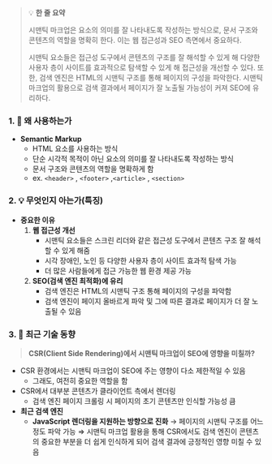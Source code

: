 > 💡 **한 줄 요약**
>
> 시맨틱 마크업은 요소의 의미를 잘 나타내도록 작성하는 방식으로, 문서 구조와 콘텐츠의 역할을 명확히 한다. 이는 웹 접근성과 SEO 측면에서 중요하다.
>
> 시맨틱 요소들은 접근성 도구에서 콘텐츠의 구조를 잘 해석할 수 있게 해 다양한 사용자 층이 사이트를 효과적으로 탐색할 수 있게 해 접근성을 개선할 수 있다. 또한, 검색 엔진은 HTML의 시맨틱 구조를 통해 페이지의 구성을 파악한다. 시맨틱 마크업의 활용으로 검색 결과에서 페이지가 잘 노출될 가능성이 커져 SEO에 유리하다.

### 1. 🤔 왜 사용하는가

- **Semantic Markup**
  - HTML 요소를 사용하는 방식
  - 단순 시각적 목적이 아닌 요소의 의미를 잘 나타내도록 작성하는 방식
  - 문서 구조와 콘텐츠의 역할을 명확하게 함
  - ex. `<header>` , `<footer>` ,`<article>` , `<section>`

### 2. 💡 무엇인지 아는가(특징)

- **중요한 이유**
  1. **웹 접근성 개선**
     - 시맨틱 요소들은 스크린 리더와 같은 접근성 도구에서 콘텐츠 구조 잘 해석할 수 있게 해줌
     - 시각 장애인, 노인 등 다양한 사용자 층이 사이트 효과적 탐색 가능
     - 더 많은 사람들에게 접근 가능한 웹 환경 제공 가능
  2. **SEO(검색 엔진 최적화)에 유리**
     - 검색 엔진은 HTML의 시맨틱 구조 통해 페이지의 구성을 파악함
     - 검색 엔진이 페이지 올바르게 파악 및 그에 따른 결과로 페이지가 더 잘 노출될 수 있음

### 3. 🔄 최근 기술 동향

> **CSR(Client Side Rendering)에서 시맨틱 마크업이 SEO에 영향을 미칠까?**

- CSR 환경에서는 시맨틱 마크업이 SEO에 주는 영향이 다소 제한적일 수 있음
  - 그래도, 여전히 중요한 역할을 함
- CSR에서 대부분 콘텐츠가 클라이언트 측에서 렌더링
  - 검색 엔진 페이지 크롤링 시 페이지의 초기 콘텐츠만 인식할 가능성 큼
- **최근 검색 엔진**
  - **JavaScript 렌더링을 지원하는 방향으로 진화**
    → 페이지의 시맨틱 구조를 어느 정도 파악 가능
    ⇒ 시맨틱 마크업 활용을 통해 CSR에서도 검색 엔진이 콘텐츠의 중요한 부분을 더 쉽게 인식하게 되어 검색 결과에 긍정적인 영향 미칠 수 있음
